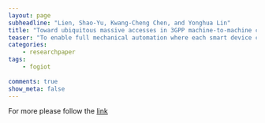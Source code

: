 ```yaml
---
layout: page
subheadline: "Lien, Shao-Yu, Kwang-Cheng Chen, and Yonghua Lin"
title: "Toward ubiquitous massive accesses in 3GPP machine-to-machine communications"
teaser: "To enable full mechanical automation where each smart device can play multiple roles among sensor, decision maker, and action executor, it is essential to construct scrupulous connections among all devices. Machine-to-machine communications thus emerge to achieve ubiquitous communications among all devices. With the merit of providing higher-layer connections, scenarios of 3GPP have been regarded as the promising solution facilitating M2M communications, which is being standardized as an emphatic application to be supported by LTE-Advanced. However, distinct features in M2M communications create diverse challenges from those in human-to-human communications. To deeply understand M2M communications in 3GPP, in this article, we provide an overview of the network architecture and features of M2M communications in 3GPP, and identify potential issues on the air interface, including physical layer transmissions, the random access procedure, and radio resources allocation supporting the most critical QoS provisioning. An effective solution is further proposed to provide QoS guarantees to facilitate M2M applications with inviolable hard timing constraints."
categories:
    - researchpaper  
tags:
    - fogiot
      
comments: true
show_meta: false
---
```




For more please follow the [link](http://ieeexplore.ieee.org/xpls/abs_all.jsp?arnumber=5741148)